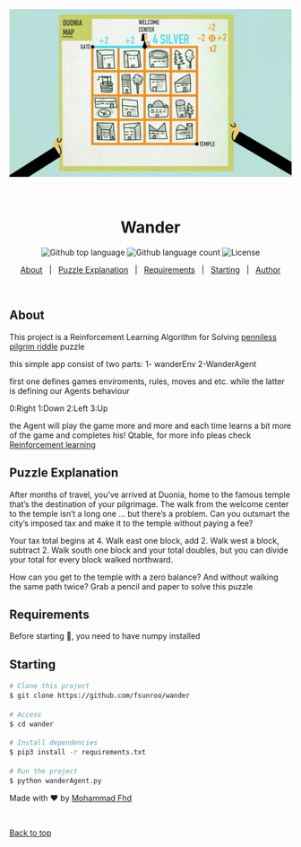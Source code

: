 <div align="center" id="top"> 
  <img src="./teded-duonia-logic-puzzle.jpg" alt="Wander" />

  &#xa0;

  <!-- <a href="https://wander.netlify.app">Demo</a> -->
</div>

<h1 align="center">Wander</h1>

<p align="center">
  <img alt="Github top language" src="https://img.shields.io/github/languages/top/{{YOUR_GITHUB_USERNAME}}/wander?color=56BEB8">

  <img alt="Github language count" src="https://img.shields.io/github/languages/count/{{YOUR_GITHUB_USERNAME}}/wander?color=56BEB8">

  <img alt="License" src="https://img.shields.io/github/license/{{YOUR_GITHUB_USERNAME}}/wander?color=56BEB8">

</p>

<!-- Status -->

<!-- <h4 align="center"> 
	🚧  Wander 🚀 Under construction...  🚧
</h4> 

<hr> -->

<p align="center">
  <a href="#about">About</a> &#xa0; | &#xa0; 
  <a href="#puzzle-explanation">Puzzle Explanation</a> &#xa0; | &#xa0;
  <a href="#requirements">Requirements</a> &#xa0; | &#xa0;
  <a href="#starting">Starting</a> &#xa0; | &#xa0;
  <a href="https://github.com/fsunroo" target="_blank">Author</a>
</p>

<br>

## About ##

This project is a Reinforcement Learning Algorithm for Solving [penniless pilgrim riddle](https://www.youtube.com/watch?v=6sBB-gRhfjE) puzzle

this simple app consist of two parts: 1- wanderEnv 2-WanderAgent 

first one defines games enviroments, rules, moves and etc. while the latter is defining our Agents behaviour

0:Right 1:Down 2:Left 3:Up

the Agent will play the game more and more and each time learns a bit more of the game and completes his! Qtable, for more info pleas check [Reinforcement learning](https://en.wikipedia.org/wiki/Reinforcement_learning)
## Puzzle Explanation ##

After months of travel, you’ve arrived at Duonia, home to the famous temple that’s the destination of your pilgrimage. The walk from the welcome center to the temple isn’t a long one … but there’s a problem. Can you outsmart the city’s imposed tax and make it to the temple without paying a fee?

Your tax total begins at 4. Walk east one block, add 2. Walk west a block, subtract 2. Walk south one block and your total doubles, but you can divide your total for every block walked northward.

How can you get to the temple with a zero balance? And without walking the same path twice? Grab a pencil and paper to solve this puzzle

## Requirements ##

Before starting :checkered_flag:, you need to have numpy installed
##  Starting ##

```bash
# Clone this project
$ git clone https://github.com/fsunroo/wander

# Access
$ cd wander

# Install dependencies
$ pip3 install -r requirements.txt

# Run the project
$ python wanderAgent.py

```


Made with :heart: by <a href="https://github.com/fsunroo" target="_blank">Mohammad Fhd</a>

&#xa0;

<a href="#top">Back to top</a>
